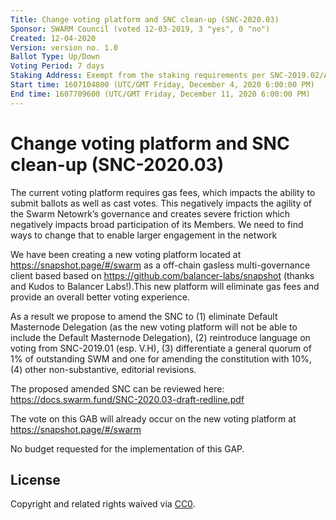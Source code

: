 ```yaml
---
Title: Change voting platform and SNC clean-up (SNC-2020.03)
Sponsor: SWARM Council (voted 12-03-2019, 3 "yes", 0 "no")
Created: 12-04-2020
Version: version no. 1.0
Ballot Type: Up/Down
Voting Period: 7 days
Staking Address: Exempt from the staking requirements per SNC-2019.02/Article VII.B.10 
Start time: 1607104800 (UTC/GMT Friday, December 4, 2020 6:00:00 PM)
End time: 1607709600 (UTC/GMT Friday, December 11, 2020 6:00:00 PM)	
---
```


# Change voting platform and SNC clean-up (SNC-2020.03) 

The current voting platform requires gas fees, which impacts the ability to submit ballots as well as cast votes. This negatively impacts the agility of the Swarm Netowrk’s governance and creates severe friction which negatively impacts broad participation of its Members. We need to find ways to change that to enable larger engagement in the network

We have been creating a new voting platform located at https://snapshot.page/#/swarm as a off-chain gasless multi-governance client based based on https://github.com/balancer-labs/snapshot (thanks and Kudos to Balancer Labs!).This new platform will eliminate gas fees and provide an overall better voting experience. 

As a result we propose to amend the SNC to (1) eliminate Default Masternode Delegation (as the new voting platform will not be able to include the Default Masternode Delegation), (2) reintroduce language on voting from SNC-2019.01 (esp. V.H), (3) differentiate a general quorum of 1% of outstanding SWM and one for amending the constitution with 10%, (4) other non-substantive, editorial revisions.

The proposed amended SNC can be reviewed here: https://docs.swarm.fund/SNC-2020.03-draft-redline.pdf 

The vote on this GAB will already occur on the new voting platform at https://snapshot.page/#/swarm

No budget requested for the implementation of this GAP.

## License
Copyright and related rights waived via [CC0](https://creativecommons.org/publicdomain/zero/1.0/).
